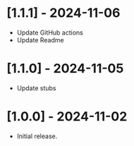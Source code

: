 # [1.1.1] - 2024-11-06

* Update GitHub actions
* Update Readme

# [1.1.0] - 2024-11-05

* Update stubs

# [1.0.0] - 2024-11-02

* Initial release.

